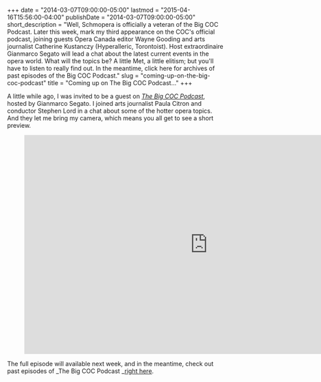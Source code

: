 +++
date = "2014-03-07T09:00:00-05:00"
lastmod = "2015-04-16T15:56:00-04:00"
publishDate = "2014-03-07T09:00:00-05:00"
short_description = "Well, Schmopera is officially a veteran of the Big COC Podcast. Later this week, mark my third appearance on the COC&#039;s official podcast, joining guests Opera Canada editor Wayne Gooding and arts journalist Catherine Kustanczy (Hyperalleric, Torontoist). Host extraordinaire Gianmarco Segato will lead a chat about the latest current events in the opera world. What will the topics be? A little Met, a little elitism; but you&#039;ll have to listen to really find out. In the meantime, click here for archives of past episodes of the Big COC Podcast."
slug = "coming-up-on-the-big-coc-podcast"
title = "Coming up on The Big COC Podcast..."
+++

A little while ago, I was invited to be a guest on _[The Big COC Podcast](http://www.coc.ca/ExploreAndLearn/NewToOpera/OnlineLearningCentre/Podcasts.aspx)_, hosted by Gianmarco Segato. I joined arts journalist Paula Citron and conductor Stephen Lord in a chat about some of the hotter opera topics. And they let me bring my camera, which means you all get to see a short preview.

<figure data-type="video">
<iframe width="854" height="510" src="https://www.youtube.com/embed/L8vOkWRuzB4" frameborder="0" allowfullscreen></iframe>
</figure>

The full episode will available next week, and in the meantime, check out past episodes of _The Big COC Podcast _[right here](http://www.coc.ca/ExploreAndLearn/NewToOpera/OnlineLearningCentre/Podcasts.aspx).
